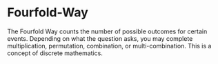 # Fourfold-Way
The Fourfold Way counts the number of possible outcomes for certain events. Depending on what the question asks, you may complete multiplication, permutation, combination, or multi-combination. This is a concept of discrete mathematics.
